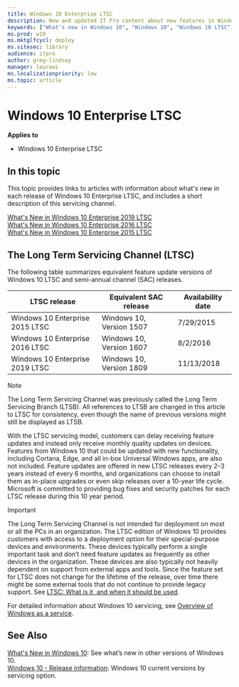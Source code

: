 ```yaml
---
title: Windows 10 Enterprise LTSC
description: New and updated IT Pro content about new features in Windows 10, LTSC (also known as Windows 10 LTSB).
keywords: ["What's new in Windows 10", "Windows 10", "Windows 10 LTSC", "Windows 10 LTSB"]
ms.prod: w10
ms.mktglfcycl: deploy
ms.sitesec: library
audience: itproauthor: greg-lindsay
manager: laurawi
ms.localizationpriority: low
ms.topic: article
---
```


# Windows 10 Enterprise LTSC

**Applies to**
-   Windows 10 Enterprise LTSC

## In this topic

This topic provides links to articles with information about what's new in each release of Windows 10 Enterprise LTSC, and includes a short description of this servicing channel. 

[What's New in Windows 10 Enterprise 2019 LTSC](whats-new-windows-10-2019.md)<br>
[What's New in Windows 10 Enterprise 2016 LTSC](whats-new-windows-10-2016.md)<br>
[What's New in Windows 10 Enterprise 2015 LTSC](whats-new-windows-10-2015.md)

## The Long Term Servicing Channel (LTSC)

The following table summarizes equivalent feature update versions of Windows 10 LTSC and semi-annual channel (SAC) releases.

| LTSC release | Equivalent SAC release | Availability date |
| --- | --- | --- |
| Windows 10 Enterprise 2015 LTSC  | Windows 10, Version 1507 | 7/29/2015 |
| Windows 10 Enterprise 2016 LTSC  | Windows 10, Version 1607 | 8/2/2016 |
| Windows 10 Enterprise 2019 LTSC  | Windows 10, Version 1809 | 11/13/2018 |

>[!NOTE]
>The Long Term Servicing Channel was previously called the Long Term Servicing Branch (LTSB). All references to LTSB are changed in this article to LTSC for consistency, even though the name of previous versions might still be displayed as LTSB.

With the LTSC servicing model, customers can delay receiving feature updates and instead only receive monthly quality updates on devices. Features from Windows 10 that could be updated with new functionality, including Cortana, Edge, and all in-box Universal Windows apps, are also not included. Feature updates are offered in new LTSC releases every 2–3 years instead of every 6 months, and organizations can choose to install them as in-place upgrades or even skip releases over a 10-year life cycle. Microsoft is committed to providing bug fixes and security patches for each LTSC release during this 10 year period. 

>[!IMPORTANT]
>The Long Term Servicing Channel is not intended for deployment on most or all the PCs in an organization. The LTSC edition of Windows 10 provides customers with access to a deployment option for their special-purpose devices and environments. These devices typically perform a single important task and don’t need feature updates as frequently as other devices in the organization. These devices are also typically not heavily dependent on support from external apps and tools. Since the feature set for LTSC does not change for the lifetime of the release, over time there might be some external tools that do not continue to provide legacy support. See [LTSC: What is it, and when it should be used](https://techcommunity.microsoft.com/t5/Windows-IT-Pro-Blog/LTSC-What-is-it-and-when-should-it-be-used/ba-p/293181).
 
For detailed information about Windows 10 servicing, see [Overview of Windows as a service](/windows/deployment/update/waas-overview).

## See Also

[What's New in Windows 10](https://docs.microsoft.com/windows/whats-new/): See what’s new in other versions of Windows 10.<br>
[Windows 10 - Release information](https://docs.microsoft.com/windows/windows-10/release-information): Windows 10 current versions by servicing option.
